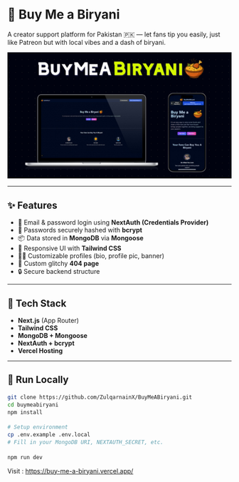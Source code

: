 
# 🍛 Buy Me a Biryani

A creator support platform for Pakistan 🇵🇰 — let fans tip you easily, just like Patreon but with local vibes and a dash of biryani.

![App Preview](public/preview.jpg)

---

## ✨ Features

- 🔐 Email & password login using **NextAuth (Credentials Provider)**
- 🧂 Passwords securely hashed with **bcrypt**
- 📦 Data stored in **MongoDB** via **Mongoose**
- 🎨 Responsive UI with **Tailwind CSS**
- 🧑‍🎨 Customizable profiles (bio, profile pic, banner)
- 🚫 Custom glitchy **404 page**
- 🔒 Secure backend structure

---

## 🧰 Tech Stack

- **Next.js** (App Router)
- **Tailwind CSS**
- **MongoDB + Mongoose**
- **NextAuth + bcrypt**
- **Vercel Hosting**

---

## 🧪 Run Locally

```bash
git clone https://github.com/ZulqarnainX/BuyMeABiryani.git
cd buymeabiryani
npm install

# Setup environment
cp .env.example .env.local
# Fill in your MongoDB URI, NEXTAUTH_SECRET, etc.

npm run dev
````

Visit : https://buy-me-a-biryani.vercel.app/

